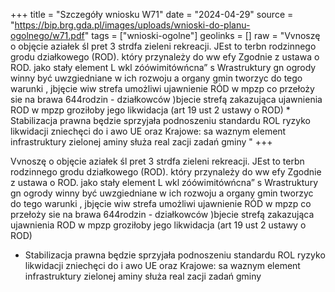 +++
title = "Szczegóły wniosku W71"
date = "2024-04-29"
source = "https://bip.brg.gda.pl/images/uploads/wnioski-do-planu-ogolnego/w71.pdf"
tags = ["wnioski-ogolne"]
geolinks = []
raw = "Vvnoszę o objęcie aziałek śl pret 3 strdfa zieleni  rekreacji. JEst to terbn rodzinnego grodu działkowego (ROD). który przynależy do ww efy Zgodnie z ustawa o ROD. jako stały element L wkl zóówimitówńcna”  s Wrastruktury gn ogrody winny być uwzgiedniane w ich rozwoju a organy gmin tworzyc do tego warunki , jbjęcie wiw strefa umożliwi ujawnienie RÓD w mpzp co przełoży sie na brawa 644rodzin - działkowców )bjecie strefą zakazująca ujawnienia ROD w mpzp groziłoby jego likwidacja (art 19 ust 2 ustawy o ROD) * Stabilizacja prawna będzie sprzyjała podnoszeniu standardu ROL ryzyko likwidacji zniechęci do i awo UE oraz Krajowe: sa waznym element infrastruktury zielonej aminy służa real zacji zadań gminy "
+++

Vvnoszę o objęcie aziałek śl pret 3 strdfa zieleni  rekreacji. JEst to terbn rodzinnego
grodu działkowego (ROD). który przynależy do ww efy Zgodnie z ustawa o ROD. jako stały element
L wkl zóówimitówńcna” 
s Wrastruktury gn ogrody winny być uwzgiedniane w ich rozwoju a organy gmin tworzyc do tego warunki
, jbjęcie wiw strefa umożliwi ujawnienie RÓD w mpzp co przełoży sie na brawa 644rodzin - działkowców
)bjecie strefą zakazująca ujawnienia ROD w mpzp groziłoby jego likwidacja (art 19 ust 2 ustawy o ROD)
* Stabilizacja prawna będzie sprzyjała podnoszeniu standardu ROL ryzyko likwidacji zniechęci do
i awo UE oraz Krajowe: sa waznym element infrastruktury zielonej aminy służa real zacji zadań gminy



